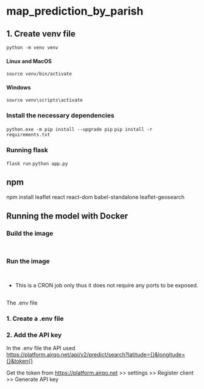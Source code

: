 # map_prediction_by_parish
## 1. Create venv file
```python -m venv venv```


#### Linux and MacOS
```source venv/bin/activate```
#### Windows
```source venv\scripts\activate```

### Install the necessary dependencies
```python.exe -m pip install --upgrade pip```
```pip install -r requirements.txt```

### Running flask
```flask run```
```python app.py```

## npm
npm install leaflet react react-dom babel-standalone leaflet-geosearch

## Running the model with Docker
### Build the image
```  ```

### Run the image

```  ```

* This is a CRON job only thus it does not require any ports to be exposed.


## 
The .env file


### 1. Create a .env file


### 2. Add the API key
In the .env file the API used 
https://platform.airqo.net/api/v2/predict/search?latitude={}&longitude={}&token{}


Get the token from https://platform.airqo.net >> settings >> Register client >> Generate API key